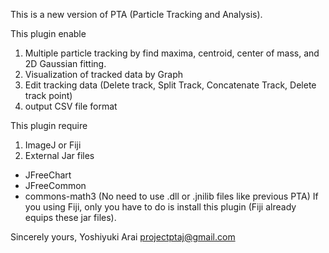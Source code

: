 This is a new version of PTA (Particle Tracking and Analysis).

This plugin enable
 1. Multiple particle tracking by find maxima, centroid, center of mass, and 2D Gaussian fitting.
 2. Visualization of tracked data by Graph
 3. Edit tracking data (Delete track, Split Track, Concatenate Track, Delete track point)
 4. output CSV file format
 
This plugin require
 1. ImageJ or Fiji
 2. External Jar files 
  - JFreeChart
  - JFreeCommon
  - commons-math3
 (No need to use .dll or .jnilib files like previous PTA)
 If you using Fiji, only you have to do is install this plugin (Fiji already equips these jar files).
 
 Sincerely yours,
 Yoshiyuki Arai
 projectptaj@gmail.com